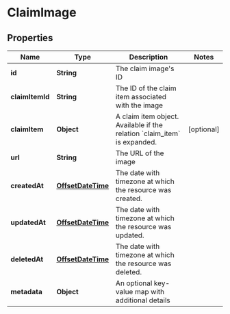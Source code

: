 # ClaimImage

## Properties
Name | Type | Description | Notes
------------ | ------------- | ------------- | -------------
**id** | **String** | The claim image&#x27;s ID | 
**claimItemId** | **String** | The ID of the claim item associated with the image | 
**claimItem** | **Object** | A claim item object. Available if the relation &#x60;claim_item&#x60; is expanded. |  [optional]
**url** | **String** | The URL of the image | 
**createdAt** | [**OffsetDateTime**](OffsetDateTime.md) | The date with timezone at which the resource was created. | 
**updatedAt** | [**OffsetDateTime**](OffsetDateTime.md) | The date with timezone at which the resource was updated. | 
**deletedAt** | [**OffsetDateTime**](OffsetDateTime.md) | The date with timezone at which the resource was deleted. | 
**metadata** | **Object** | An optional key-value map with additional details | 
